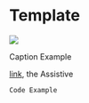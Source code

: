 # Template

![](../images/CHANGEME.png)
  <figcaption>Caption Example</figcaption>

[link](http://fabacademy.org/2021/labs/charlotte/students/theodore-warner/Final%20Project/final-project/), the Assistive 
```
Code Example
```
